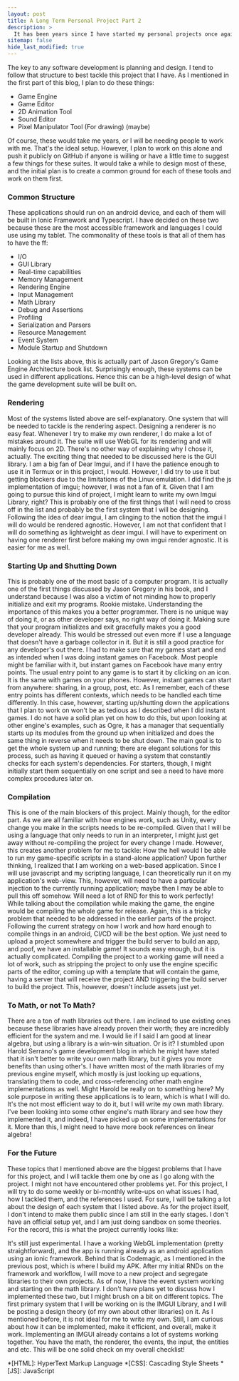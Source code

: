 ```yaml
---
layout: post
title: A Long Term Personal Project Part 2
description: >
  It has been years since I have started my personal projects once again. I have been busy working on my master’s degree in computer science, which I have completed last March 2021, and settling in on my job (Just had one last October 2019 after months of looking). I guess this is pretty much the time to work on something that I could improve on.
sitemap: false
hide_last_modified: true
---
```


The key to any software development is planning and design. I tend to follow that structure to best tackle this project that I have. As I mentioned in the first part of this blog, I plan to do these things:

* Game Engine
* Game Editor
* 2D Animation Tool
* Sound Editor
* Pixel Manipulator Tool (For drawing) (maybe)

Of course, these would take me years, or I will be needing people to work with me. That's the ideal setup. However, I plan to work on this alone and push it publicly on GitHub if anyone is willing or have a little time to suggest a few things for these suites.
It would take a while to design most of these, and the initial plan is to create a common ground for each of these tools and work on them first.

### Common Structure

These applications should run on an android device, and each of them will be built in Ionic Framework and Typescript. I have decided on these two because these are the most accessible framework and languages I could use using my tablet. The commonality of these tools is that all of them has to have the ff:

* I/O
* GUI Library
* Real-time capabilities
* Memory Management
* Rendering Engine
* Input Management
* Math Library
* Debug and Assertions
* Profiling
* Serialization and Parsers
* Resource Management
* Event System
* Module Startup and Shutdown

Looking at the lists above, this is actually part of Jason Gregory's Game Engine Architecture book list. Surprisingly enough, these systems can be used in different applications. Hence this can be a high-level design of what the game development suite will be built on.

### Rendering

Most of the systems listed above are self-explanatory. One system that will be needed to tackle is the rendering aspect. Designing a renderer is no easy feat. Whenever I try to make my own renderer, I do make a lot of mistakes around it. The suite will use WebGL for its rendering and will mainly focus on 2D. There's no other way of explaining why I chose it, actually.
The exciting thing that needed to be discussed here is the GUI library. I am a big fan of Dear Imgui, and if I have the patience enough to use it in Termux or in this project, I would. However, I did try to use it but getting blockers due to the limitations of the Linux emulation. I did find the js implementation of imgui; however, I was not a fan of it.
Given that I am going to pursue this kind of project, I might learn to write my own Imgui Library, right? This is probably one of the first things that I will need to cross off in the list and probably be the first system that I will be designing.
Following the idea of dear imgui, I am clinging to the notion that the imgui I will do would be rendered agnostic. However, I am not that confident that I will do something as lightweight as dear imgui. I will have to experiment on having one renderer first before making my own imgui render agnostic. It is easier for me as well.

### Starting Up and Shutting Down

This is probably one of the most basic of a computer program. It is actually one of the first things discussed by Jason Gregory in his book, and I understand because I was also a victim of not minding how to properly initialize and exit my programs. Rookie mistake.
Understanding the importance of this makes you a better programmer. There is no unique way of doing it, or as other developer says, no right way of doing it. Making sure that your program initializes and exit gracefully makes you a good developer already. This would be stressed out even more if I use a language that doesn't have a garbage collector in it. But it is still a good practice for any developer's out there.
I had to make sure that my games start and end as intended when I was doing instant games on Facebook. Most people might be familiar with it, but instant games on Facebook have many entry points. The usual entry point to any game is to start it by clicking on an icon. It is the same with games on your phones. However, instant games can start from anywhere: sharing, in a group, post, etc. As I remember, each of these entry points has different contexts, which needs to be handled each time differently.
In this case, however, starting up/shutting down the applications that I plan to work on won't be as tedious as I described when I did instant games. I do not have a solid plan yet on how to do this, but upon looking at other engine's examples, such as Ogre, it has a manager that sequentially starts up its modules from the ground up when initialized and does the same thing in reverse when it needs to be shut down.
The main goal is to get the whole system up and running; there are elegant solutions for this process, such as having it queued or having a system that constantly checks for each system's dependencies. For starters, though, I might initially start them sequentially on one script and see a need to have more complex procedures later on.

### Compilation

This is one of the main blockers of this project. Mainly though, for the editor part.
As we are all familiar with how engines work, such as Unity, every change you make in the scripts needs to be re-compiled. Given that I will be using a language that only needs to run in an interpreter, I might just get away without re-compiling the project for every change I made.
However, this creates another problem for me to tackle: How the hell would I be able to run my game-specific scripts in a stand-alone application? Upon further thinking, I realized that I am working on a web-based application. Since I will use javascript and my scripting language, I can theoretically run it on my application's web-view. This, however, will need to have a particular injection to the currently running application; maybe then I may be able to pull this off somehow. Will need a lot of RND for this to work perfectly!
While talking about the compilation while making the game, the engine would be compiling the whole game for release. Again, this is a tricky problem that needed to be addressed in the earlier parts of the project.
Following the current strategy on how I work and how hard enough to compile things in an android, CI/CD will be the best option. We just need to upload a project somewhere and trigger the build server to build an app, and poof, we have an installable game!
It sounds easy enough, but it is actually complicated. Compiling the project to a working game will need a lot of work, such as stripping the project to only use the engine specific parts of the editor, coming up with a template that will contain the game, having a server that will receive the project AND triggering the build server to build the project. This, however, doesn't include assets just yet.

### To Math, or not To Math?

There are a ton of math libraries out there. I am inclined to use existing ones because these libraries have already proven their worth; they are incredibly efficient for the system and me. I would lie if I said I am good at linear algebra, but using a library is a win-win situation. Or is it? I stumbled upon Harold Serrano's game development blog in which he might have stated that it isn't better to write your own math library, but it gives you more benefits than using other's.
I have written most of the math libraries of my previous engine myself, which mostly is just looking up equations, translating them to code, and cross-referencing other math engine implementations as well. Might Harold be really on to something here? My sole purpose in writing these applications is to learn, which is what I will do.
It's the not most efficient way to do it, but I will write my own math library. I've been looking into some other engine's math library and see how they implemented it, and indeed, I have picked up on some implementations for it. More than this, I might need to have more book references on linear algebra!

### For the Future

These topics that I mentioned above are the biggest problems that I have for this project, and I will tackle them one by one as I go along with the project. I might not have encountered other problems yet. For this project, I will try to do some weekly or bi-monthly write-ups on what issues I had, how I tackled them, and the references I used. For sure, I will be talking a lot about the design of each system that I listed above. As for the project itself, I don't intend to make them public since I am still in the early stages. I don't have an official setup yet, and I am just doing sandbox on some theories.
For the record, this is what the project currently looks like:

It's still just experimental. I have a working WebGL implementation (pretty straightforward), and the app is running already as an android application using an ionic framework. Behind that is Codemagic, as I mentioned in the previous post, which is where I build my APK. After my initial RNDs on the framework and workflow, I will move to a new project and segregate libraries to their own projects.
As of now, I have the event system working and starting on the math library. I don't have plans yet to discuss how I implemented these two, but I might brush on a bit on different topics. The first primary system that I will be working on is the IMGUI Library, and I will be posting a design theory (of my own about other libraries) on it. As I mentioned before, it is not ideal for me to write my own. Still, I am curious about how it can be implemented, make it efficient, and overall, make it work.
Implementing an IMGUI already contains a lot of systems working together. You have the math, the renderer, the events, the input, the entities and etc. This will be one solid check on my overall checklist!

*[HTML]: HyperText Markup Language
*[CSS]: Cascading Style Sheets
*[JS]: JavaScript
